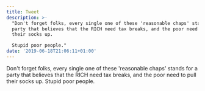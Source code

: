 ```yaml
---
title: Tweet
description: >-
  "Don't forget folks, every single one of these 'reasonable chaps' stands for a
  party that believes that the RICH need tax breaks, and the poor need to pull
  their socks up.

  Stupid poor people."
date: '2019-06-18T21:06:11+01:00'
---
```

Don't forget folks, every single one of these 'reasonable chaps' stands for a party that believes that the RICH need tax breaks, and the poor need to pull their socks up.
Stupid poor people.
